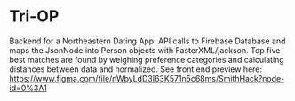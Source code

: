 # Tri-OP
 Backend for a Northeastern Dating App.
 API calls to Firebase Database and maps the JsonNode into Person objects with FasterXML/jackson. Top five best matches are found by weighing preference categories and calculating distances between data and normalized. See front end preview here: https://www.figma.com/file/nWbyLdD3I63K571n5c68ms/SmithHack?node-id=0%3A1
